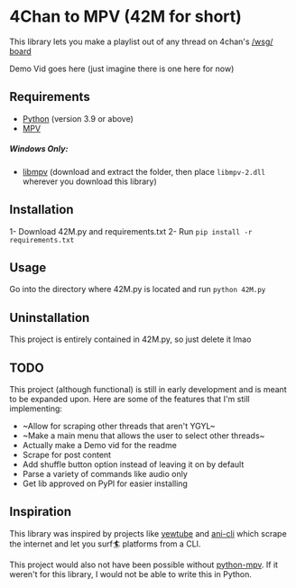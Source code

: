 # 4Chan to MPV (42M for short)

This library lets you make a playlist out of any thread on 4chan's [/wsg/ board](https://4chan.org/wsg/catalog)

Demo Vid goes here (just imagine there is one here for now)

## Requirements

- [Python](https://www.python.org/downloads/) (version 3.9 or above)
- [MPV](https://mpv.io/installation/)

##### Windows Only:

- [libmpv](https://sourceforge.net/projects/mpv-player-windows/files/libmpv/) (download and extract the folder, then place `libmpv-2.dll` wherever you download this library)

## Installation

1- Download 42M.py and requirements.txt
2- Run `pip install -r requirements.txt`

## Usage

Go into the directory where 42M.py is located and run `python 42M.py`

## Uninstallation

This project is entirely contained in 42M.py, so just delete it lmao

## TODO

This project (although functional) is still in early development and is meant to be expanded upon. Here are some of the features that I'm still implementing:

- ~Allow for scraping other threads that aren't YGYL~
- ~Make a main menu that allows the user to select other threads~
- Actually make a Demo vid for the readme
- Scrape for post content
- Add shuffle button option instead of leaving it on by default
- Parse a variety of commands like audio only
- Get lib approved on PyPl for easier installing

## Inspiration

This library was inspired by projects like [yewtube](https://github.com/mps-youtube/yewtube) and [ani-cli](https://github.com/pystardust/ani-cli) which scrape the internet and let you surf🏄 platforms from a CLI.

This project would also not have been possible without [python-mpv](https://github.com/jaseg/python-mpv). If it weren't for this library, I would not be able to write this in Python.
